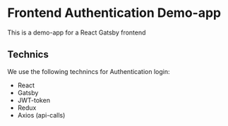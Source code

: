 # Frontend Authentication Demo-app
This is a demo-app for a React Gatsby frontend

## Technics
We use the following technincs for Authentication login: 
* React
* Gatsby
* JWT-token
* Redux
* Axios (api-calls)
